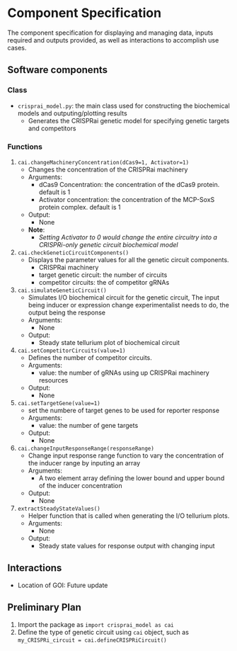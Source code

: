# Component Specification
The component specification for displaying and managing data, inputs required and outputs provided, as well as interactions to accomplish use cases.
## Software components

### Class
- `crisprai_model.py`: the main class used for constructing the biochemical models and outputing/plotting results
    - Generates the CRISPRai genetic model for specifying genetic targets and competitors

### Functions

1. `cai.changeMachineryConcentration(dCas9=1, Activator=1)`
    - Changes the concentration of the CRISPRai machinery
    - Arguments:
        - dCas9 Concentration: the concentration of the dCas9 protein. default is 1
        - Activator concentration: the concentration of the MCP-SoxS protein complex. default is 1
    - Output:
        - None
    - **Note**:
        - *Setting Activator to 0 would change the entire circuitry into a CRISPRi-only genetic circuit biochemical model*
2. `cai.checkGeneticCircuitComponents()`
    - Displays the parameter values for all the genetic circuit components.
        - CRISPRai machinery
        - target genetic circuit: the number of circuits
        - competitor circuits: the of competitor gRNAs
3. `cai.simulateGeneticCircuit()`
    - Simulates I/O biochemical circuit for the genetic circuit, The input being inducer or expression change experimentalist needs to do, the output being the response
    - Arguments:
        - None
    - Output:
        - Steady state tellurium plot of biochemical circuit
4. `cai.setCompetitorCircuits(value=1)`
    - Defines the number of competitor circuits.
    - Arguments:
        - value: the number of gRNAs using up CRISPRai machinery resources
    - Output:
        - None
5. `cai.setTargetGene(value=1)`
    - set the numbere of target genes to be used for reporter response
    - Arguments:
        - value: the number of gene targets
    - Output:
        - None
6. `cai.changeInputResponseRange(responseRange)`
    - Change input response range function to vary the concentration of the inducer range by inputing an array
    - Arguments:
        - A two element array defining the lower bound and upper bound of the inducer concentration
    - Output:
        - None
7. `extractSteadyStateValues()`
    - Helper function that is called when generating the I/O tellurium plots.
    - Arguments:
        - None
    - Output:
        - Steady state values for response output with changing input


## Interactions

- Location of GOI: Future update

## Preliminary Plan
1. Import the package as `import crisprai_model as cai`
2. Define the type of genetic circuit using `cai` object, such as `my_CRISPRi_circuit = cai.defineCRISPRiCircuit()`
